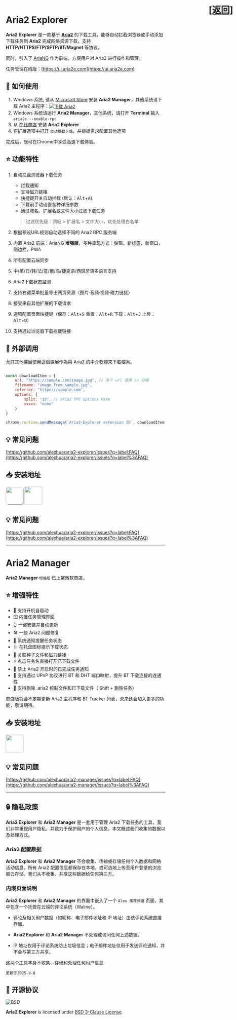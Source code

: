 # Aria2 Explorer

<h1 style="position:absolute; top: 14px; right:14px"><a href="index.html">[返回]</a></h1>

**Aria2 Explorer** 是一款基于 [**Aria2**](https://github.com/aria2/aria2) 的下载工具，能够自动拦截浏览器或手动添加下载任务到 **Aria2** 完成网络资源下载，支持 **HTTP/HTTPS/FTP/SFTP/BT/Magnet** 等协议。

同时，引入了 [AriaNG](https://www.github.com/mayswind/AriaNg/) 作为前端，方便用户对 Aria2 进行操作和管理。

任务管理在线版：[https://ui.aria2e.com](https://ui.aria2e.com)


## 📑 如何使用

1. Windows 系统, 请从 [Microsoft Store](#-安装地址-1) 安装 **Aria2 Manager**，其他系统请下载 Aria2 主程序：<span style="vertical-align:middle;">[![下载 Aria2](https://img.shields.io/github/downloads/aria2/aria2/total?color=blue&label=Aria2)](https://github.com/aria2/aria2/releases "跳转到 Aria2 下载页面")</span>
2. Windows 系统请运行 **Aria2 Manager**，其他系统，请打开 **Terminal** 输入 `aria2c --enable-rpc`
3. 从 [在线商店](#-安装地址) 安装 **Aria2 Explorer**
4. 在扩展选项中打开 `自动拦截下载`，并根据需求配置其他选项

完成后，既可在Chrome中享受高速下载体验。

## ⭐ 功能特性

1. 自动拦截浏览器下载任务

    - 拦截通知
    - 支持磁力链接
    - 快捷键开关自动拦截 (默认：<kbd>Alt</kbd>+<kbd>A</kbd>)
    - 下载前手动设置各种详细参数
    - 通过域名、扩展名或文件大小过滤下载任务
    > 过滤优先级：网站 > 扩展名 > 文件大小，优先处理白名单

2. 根据预设URL规则自动选择不同的 Aria2 RPC 服务端

3. 内置 Aria2 前端：AriaNG **增强版**，多种呈现方式：弹窗，新标签，新窗口，侧边栏，PWA

4. 所有配置云端同步

5. 中/英/日/韩/法/意/俄/乌/捷克语/西班牙语多语言支持

6. Aria2下载状态监测

7. 支持右键菜单批量导出网页资源（图片·音频·视频·磁力链接）

8. 接受来自其他扩展的下载请求

9. 选项配置页面快捷键（保存：<kbd>Alt</kbd>+<kbd>S</kbd> 重置：<kbd>Alt</kbd>+<kbd>R</kbd> 下载：<kbd>Alt</kbd>+<kbd>J</kbd> 上传：<kbd>Alt</kbd>+<kbd>U</kbd>）

10. 支持通过浏览器下载拦截链接

## 🧩 外部调用

允許其他擴展使用這個擴展作為與 Aria2 的中介軟體來下載檔案。  

```js

const downloadItem = {
    url: "https://sample.com/image.jpg", // 多个 url 使用 \n 分隔
    filename: "image_from_sample.jpg",
    referrer: "https://sample.com",
    options: { 
        split: "10", // aria2 RPC options here
        xxxxx: "oooo"
    }
}

chrome.runtime.sendMessage(`Aria2-Explorer extension ID`, downloadItem)

```

## 💡 常见问题

[https://github.com/alexhua/aria2-explorer/issues?q=label:FAQ](https://github.com/alexhua/aria2-explorer/issues?q=label%3AFAQ)

## 📥 安装地址

[<img src="https://developer.chrome.com/static/docs/webstore/branding/image/UV4C4ybeBTsZt43U4xis.png" style="box-shadow: 1px 1px 1px #888;border-radius:8px" height="55">](https://chrome.google.com/webstore/detail/mpkodccbngfoacfalldjimigbofkhgjn "Google Chrome 扩展商店")
[<img src="https://get.microsoft.com/images/zh-cn%20light.svg" height="56" >](https://microsoftedge.microsoft.com/addons/detail/jjfgljkjddpcpfapejfkelkbjbehagbh "Microsoft Edge 加载项商店")

## 💡 常见问题

[https://github.com/alexhua/aria2-explorer/issues?q=label:FAQ](https://github.com/alexhua/aria2-explorer/issues?q=label%3AFAQ)

---

# Aria2 Manager

**Aria2 Manager** `增强版` 已上架微软商店。

## ⭐ 增强特性

- 🔄️ 支持开机自启动
- 🪟 内置任务管理界面
- 👆 一键安装并自动更新
- 🛠️ 一些 Aria2 问题修复
- 🔔 系统通知提醒任务状态
- 🩺 在托盘图标提示下载状态
- 📄 关联种子文件和磁力链接
- ⚡ 点击任务名直接打开已下载文件
- 🔕 禁止 Aria2 开启时的已完成任务通知
- 🔀 支持通过 UPnP 协议进行 BT 和 DHT 端口映射，提升 BT 下载连接的连通性
- 🧹 支持删除 .aria2 控制文件和已下载文件（ Shift + 删除任务）

商店版将会不定期更新 Aria2 主程序和 BT Tracker 列表，未来还会加入更多的功能，敬请期待。

## 📥 安装地址

[<img src="https://get.microsoft.com/images/zh-cn%20dark.svg" height="56"/>](https://apps.microsoft.com/detail/Aria2%20Manager/9P5WQ68Q20WV?launch=true&cid=aria2e "从微软商店安装 Aria2-Manager")

## 💡 常见问题

[https://github.com/alexhua/aria2-manager/issues?q=label:FAQ](https://github.com/alexhua/aria2-manager/issues?q=label%3AFAQ)

---

## 🔒 隐私政策
**Aria2 Explorer** 和 **Aria2 Manager** 是一套用于管理 Aria2 下载任务的工具，我们非常重视用户隐私，并致力于保护用户的个人信息。本文概述我们收集的数据以及处理方式。

### Aria2 配置数据
**Aria2 Explorer** 和 **Aria2 Manager** 不会收集、传输或存储任何个人数据和网络活动信息。所有 Aria2 配置信息都保存在本地，或可选地上传至用户登录的浏览器云存储。我们从不收集、共享这些数据给任何第三方。

### 内嵌页面说明
**Aria2 Explorer** 和 **Aria2 Manager** 的界面中嵌入了一个 `Alex 推荐频道` 页面，其中包含一个托管在云端的评论系统（Waline）。

- 评论及相关用户数据（如昵称、电子邮件地址和 IP 地址）由该评论系统直接存储。

- **Aria2 Explorer** 和 **Aria2 Manager** 不处理或访问任何上述数据。

- IP 地址仅用于评论系统防止垃圾信息；电子邮件地址仅用于发送评论通知，并不会与第三方共享。

这两个工具本身不收集、存储和处理任何用户信息

```更新于2025-8-8```

## 📜 开源协议

![BSD](https://i0.wp.com/opensource.org/wp-content/uploads/2006/07/OSI_Approved_License.png?w=90&ssl=1)

**Aria2 Explorer** is licensed under [BSD 3-Clause License](https://opensource.org/license/bsd-3-clause/).
